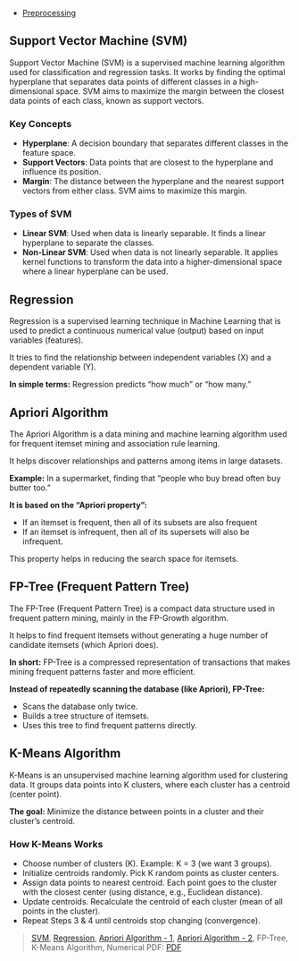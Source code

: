 - [Preprocessing](./data_mining/)

## Support Vector Machine (SVM)
Support Vector Machine (SVM) is a supervised machine learning algorithm used for classification and regression tasks. It works by finding the optimal hyperplane that separates data points of different classes in a high-dimensional space. SVM aims to maximize the margin between the closest data points of each class, known as support vectors.

### Key Concepts
- **Hyperplane**: A decision boundary that separates different classes in the feature space.
- **Support Vectors**: Data points that are closest to the hyperplane and influence its position.
- **Margin**: The distance between the hyperplane and the nearest support vectors from either class. SVM aims to maximize this margin.

### Types of SVM
- **Linear SVM**: Used when data is linearly separable. It finds a linear hyperplane to separate the classes.
- **Non-Linear SVM**: Used when data is not linearly separable. It applies kernel functions to transform the data into a higher-dimensional space where a linear hyperplane can be used.

## Regression
Regression is a supervised learning technique in Machine Learning that is used to predict a continuous numerical value (output) based on input variables (features).

It tries to find the relationship between independent variables (X) and a dependent variable (Y).

**In simple terms:** Regression predicts “how much” or “how many.”

## Apriori Algorithm
The Apriori Algorithm is a data mining and machine learning algorithm used for frequent itemset mining and association rule learning.

It helps discover relationships and patterns among items in large datasets.

**Example:** In a supermarket, finding that “people who buy bread often buy butter too.”

**It is based on the “Apriori property”:**
- If an itemset is frequent, then all of its subsets are also frequent
- If an itemset is infrequent, then all of its supersets will also be infrequent.

This property helps in reducing the search space for itemsets.

## FP-Tree (Frequent Pattern Tree)

The FP-Tree (Frequent Pattern Tree) is a compact data structure used in frequent pattern mining, mainly in the FP-Growth algorithm.

It helps to find frequent itemsets without generating a huge number of candidate itemsets (which Apriori does).

**In short:** FP-Tree is a compressed representation of transactions that makes mining frequent patterns faster and more efficient.

**Instead of repeatedly scanning the database (like Apriori), FP-Tree:**
- Scans the database only twice.
- Builds a tree structure of itemsets.
- Uses this tree to find frequent patterns directly.

## K-Means Algorithm
K-Means is an unsupervised machine learning algorithm used for clustering data.
It groups data points into K clusters, where each cluster has a centroid (center point).

**The goal:** Minimize the distance between points in a cluster and their cluster’s centroid.

### How K-Means Works
- Choose number of clusters (K). Example: K = 3 (we want 3 groups).
- Initialize centroids randomly. Pick K random points as cluster centers.
- Assign data points to nearest centroid. Each point goes to the cluster with the closest center (using distance, e.g., Euclidean distance).
- Update centroids. Recalculate the centroid of each cluster (mean of all points in the cluster).
- Repeat Steps 3 & 4 until centroids stop changing (convergence).

> [SVM](/notes/data_mining/svm.pdf), [Regression](/notes/data_mining/regression.pdf), [Apriori Algorithm - 1](/notes/apriori.pdf), [Apriori Algorithm - 2](/notes/apriori_algo.pdf), FP-Tree, K-Means Algorithm, Numerical PDF: [PDF](/notes/Data_Warehouse_2.pdf)